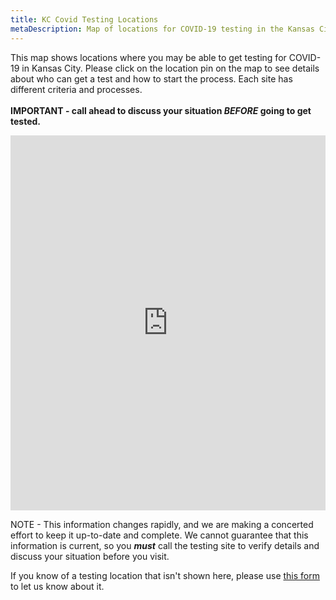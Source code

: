 ```yaml
---
title: KC Covid Testing Locations
metaDescription: Map of locations for COVID-19 testing in the Kansas City metro area
---
```

This map shows locations where you may be able to get testing for COVID-19 in Kansas City. Please click on the location pin on the map to see details about who can get a test and how to start the process. Each site has different criteria and processes.  \
\
**IMPORTANT - call ahead to discuss your situation *BEFORE* going to get tested.** 

<iframe height="600px" width="100%" style="border:none;" src="https://view-awesome-table.com/-M7IzhZjxvfs3UpYvW0Z/view?hideFilters=true"></iframe>

NOTE - This information changes rapidly, and we are making a concerted effort to keep it up-to-date and complete. We cannot guarantee that this information is current, so you ***must*** call the testing site to verify details and discuss your situation before you visit. 

If you know of a testing location that isn't shown here, please use [this form](https://forms.gle/fTWftBj6Wen3G4yRA) to let us know about it.